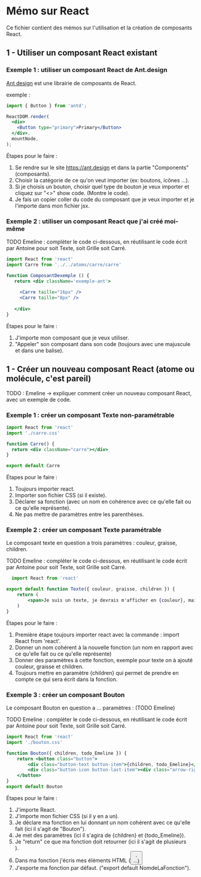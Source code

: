 # Mémo sur React

Ce fichier contient des mémos sur l'utilisation et la création de composants React.

## 1 - Utiliser un composant React existant

### Exemple 1 : utiliser un composant React de Ant.design

[Ant design](https://ant.design/components/button/) est une librairie de composants de React.

exemple : 
```jsx
import { Button } from 'antd'; 

ReactDOM.render(
  <div>
    <Button type="primary">Primary</Button>
  </div>,
  mountNode,
);
```
Étapes pour le faire :
1. Se rendre sur le site https://ant.design et dans la partie "Components"(composants).
2. Choisir la catégorie de ce qu'on veut importer (ex: boutons, icônes ...).
3. Si je choisis un bouton, choisir quel type de bouton je veux importer et cliquez sur "<>" show code. (Montre le code).
4. Je fais un copier coller du code du composant que je veux importer et je l'importe dans mon fichier jsx.

### Exemple 2 : utiliser un composant React que j'ai créé moi-même

TODO Emeline : compléter le code ci-dessous, en réutilisant le code écrit par Antoine pour soit Texte, soit Grille soit Carré.

```jsx
import React from 'react'
import Carre from '../../atoms/carre/carre'

function ComposantDexemple () {
   return <div className='exemple-ant'>
   
     <Carre taille="16px" />
     <Carre taille="8px" />
   
   </div>
}
```
Étapes pour le faire :

1.  J'importe mon composant que je veux utiliser.
2. "Appeler" son composant dans son code (toujours avec une majuscule et dans une balise).

## 1 - Créer un nouveau composant React (atome ou molécule, c'est pareil)

TODO : Emeline -> expliquer comment créer un nouveau composant React, avec un exemple de code.

### Exemple 1 : créer un composant Texte non-paramétrable

```jsx
import React from 'react'
import './carre.css'

function Carre() {
  return <div className="carre"></div>
}

export default Carre
```
Étapes pour le faire :

1. Toujours importer react.
2. Importer son fichier CSS (si il existe).
3. Déclarer sa fonction (avec un nom en cohérence avec ce qu'elle fait ou ce qu'elle représente).
4. Ne pas mettre de paramètres entre les parenthèses.

### Exemple 2 : créer un composant Texte paramétrable

Le composant texte en question a trois paramètres : couleur, graisse, children.

TODO Emeline : compléter le code ci-dessous, en réutilisant le code écrit par Antoine pour soit Texte, soit Grille soit Carré.

```jsx
  import React from 'react'

export default function Texte({ couleur, graisse, children }) {
    return (
        <span>Je suis un texte, je devrais m'afficher en {couleur}, mais flemme d'écrire le css, et je devrais avoir comme graisse {graisse}. Et je dois afficher le texte : {children}</span>
    )
}
```
Étapes pour le faire :

1. Première étape toujours importer react avec la commande : import React from 'react'.
2. Donner un nom cohérent à la nouvelle fonction (un nom en rapport avec ce qu'elle fait ou ce qu'elle représente)
3. Donner des paramètres à cette fonction, exemple pour texte on à ajouté couleur, graisse et children.
4. Toujours mettre en paramètre {children} qui permet de prendre en compte ce qui sera écrit dans la fonction.

### Exemple 3 : créer un composant Bouton

Le composant Bouton en question a ... paramètres : (TODO Emeline)

TODO Emeline : compléter le code ci-dessous, en réutilisant le code écrit par Antoine pour soit Texte, soit Grille soit Carré.

```jsx
import React from 'react'
import './bouton.css'

function Bouton({ children, todo_Emeline }) {
    return <button class="button">
        <div class="button-text button-item">{children, todo_Emeline}</div>
        <div class="button-icon button-last-item"><div class="arrow-right icon"></div></div>
    </button>
}
export default Bouton 
```
Étapes pour le faire :

1. J'importe React.
2. J'importe mon fichier CSS (si il y en a un).
3. Je déclare ma fonction en lui donnant un nom cohérent avec ce qu'elle fait (ici il s'agit de "Bouton").
4. Je met des paramètres (ici il s'agira de {children} et {todo_Emeline}).
5. Je "return" ce que ma fonction doit retourner (ici il s'agit de plusieurs <div>).
6. Dans ma fonction j'écris mes éléments HTML (<button>, <div> ...)
7. J'exporte ma fonction par défaut. ("export default NomdeLaFonction").
  
